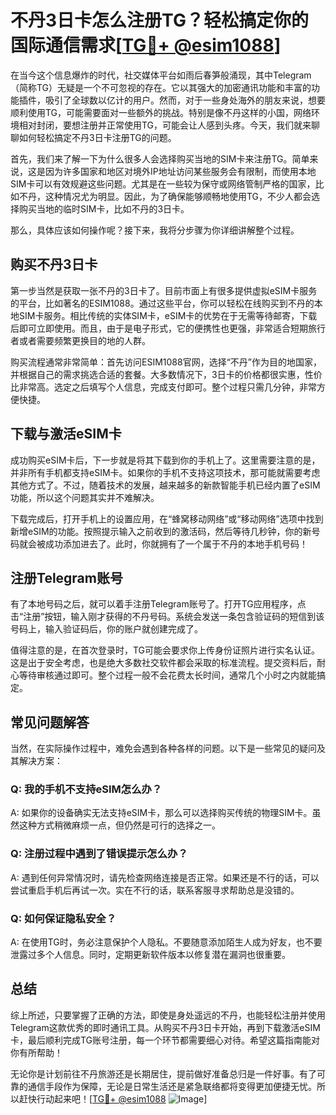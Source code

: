 # 不丹3日卡怎么注册TG？轻松搞定你的国际通信需求[[TG💪+ @esim1088](https://t.me/s/esim1088)]

在当今这个信息爆炸的时代，社交媒体平台如雨后春笋般涌现，其中Telegram（简称TG）无疑是一个不可忽视的存在。它以其强大的加密通讯功能和丰富的功能插件，吸引了全球数以亿计的用户。然而，对于一些身处海外的朋友来说，想要顺利使用TG，可能需要面对一些额外的挑战。特别是像不丹这样的小国，网络环境相对封闭，要想注册并正常使用TG，可能会让人感到头疼。今天，我们就来聊聊如何轻松搞定不丹3日卡注册TG的问题。

首先，我们来了解一下为什么很多人会选择购买当地的SIM卡来注册TG。简单来说，这是因为许多国家和地区对境外IP地址访问某些服务会有限制，而使用本地SIM卡可以有效规避这些问题。尤其是在一些较为保守或网络管制严格的国家，比如不丹，这种情况尤为明显。因此，为了确保能够顺畅地使用TG，不少人都会选择购买当地的临时SIM卡，比如不丹的3日卡。

那么，具体应该如何操作呢？接下来，我将分步骤为你详细讲解整个过程。

## 购买不丹3日卡

第一步当然是获取一张不丹的3日卡了。目前市面上有很多提供虚拟eSIM卡服务的平台，比如著名的ESIM1088。通过这些平台，你可以轻松在线购买到不丹的本地SIM卡服务。相比传统的实体SIM卡，eSIM卡的优势在于无需等待邮寄，下载后即可立即使用。而且，由于是电子形式，它的便携性也更强，非常适合短期旅行者或者需要频繁更换目的地的人群。

购买流程通常非常简单：首先访问ESIM1088官网，选择“不丹”作为目的地国家，并根据自己的需求挑选合适的套餐。大多数情况下，3日卡的价格都很实惠，性价比非常高。选定之后填写个人信息，完成支付即可。整个过程只需几分钟，非常方便快捷。

## 下载与激活eSIM卡

成功购买eSIM卡后，下一步就是将其下载到你的手机上了。这里需要注意的是，并非所有手机都支持eSIM卡。如果你的手机不支持这项技术，那可能就需要考虑其他方式了。不过，随着技术的发展，越来越多的新款智能手机已经内置了eSIM功能，所以这个问题其实并不难解决。

下载完成后，打开手机上的设置应用，在“蜂窝移动网络”或“移动网络”选项中找到新增eSIM的功能。按照提示输入之前收到的激活码，然后等待几秒钟，你的新号码就会被成功添加进去了。此时，你就拥有了一个属于不丹的本地手机号码！

## 注册Telegram账号

有了本地号码之后，就可以着手注册Telegram账号了。打开TG应用程序，点击“注册”按钮，输入刚才获得的不丹号码。系统会发送一条包含验证码的短信到该号码上，输入验证码后，你的账户就创建完成了。

值得注意的是，在首次登录时，TG可能会要求你上传身份证照片进行实名认证。这是出于安全考虑，也是绝大多数社交软件都会采取的标准流程。提交资料后，耐心等待审核通过即可。整个过程一般不会花费太长时间，通常几个小时之内就能搞定。

## 常见问题解答

当然，在实际操作过程中，难免会遇到各种各样的问题。以下是一些常见的疑问及其解决方案：

### Q: 我的手机不支持eSIM怎么办？
A: 如果你的设备确实无法支持eSIM卡，那么可以选择购买传统的物理SIM卡。虽然这种方式稍微麻烦一点，但仍然是可行的选择之一。

### Q: 注册过程中遇到了错误提示怎么办？
A: 遇到任何异常情况时，请先检查网络连接是否正常。如果还是不行的话，可以尝试重启手机后再试一次。实在不行的话，联系客服寻求帮助总是没错的。

### Q: 如何保证隐私安全？
A: 在使用TG时，务必注意保护个人隐私。不要随意添加陌生人成为好友，也不要泄露过多个人信息。同时，定期更新软件版本以修复潜在漏洞也很重要。

## 总结

综上所述，只要掌握了正确的方法，即使是身处遥远的不丹，也能轻松注册并使用Telegram这款优秀的即时通讯工具。从购买不丹3日卡开始，再到下载激活eSIM卡，最后顺利完成TG账号注册，每一个环节都需要细心对待。希望这篇指南能对你有所帮助！

无论你是计划前往不丹旅游还是长期居住，提前做好准备总归是一件好事。有了可靠的通信手段作为保障，无论是日常生活还是紧急联络都将变得更加便捷无忧。所以赶快行动起来吧！[[TG💪+ @esim1088](https://t.me/s/esim1088) ![Image](https://i.postimg.cc/4NQfJmqS/Snipaste-2025-05-13-00-14-12.png)]